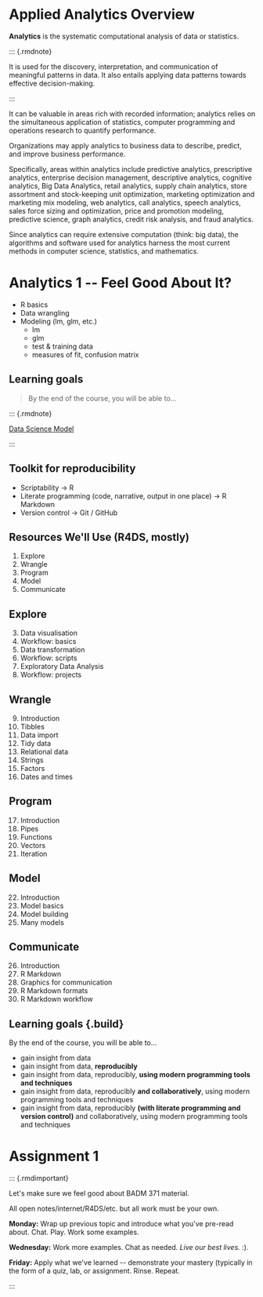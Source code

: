 # Applied Analytics Overview

**Analytics** is the systematic computational analysis of data or statistics.


::: {.rmdnote}

It is used for the discovery, interpretation, and communication of meaningful patterns in data. It also entails applying data patterns towards effective decision-making. 

:::

It can be valuable in areas rich with recorded information; analytics relies on the simultaneous application of statistics, computer programming and operations research to quantify performance.

Organizations may apply analytics to business data to describe, predict, and improve business performance. 

Specifically, areas within analytics include predictive analytics, prescriptive analytics, enterprise decision management, descriptive analytics, cognitive analytics, Big Data Analytics, retail analytics, supply chain analytics, store assortment and stock-keeping unit optimization, marketing optimization and marketing mix modeling, web analytics, call analytics, speech analytics, sales force sizing and optimization, price and promotion modeling, predictive science, graph analytics, credit risk analysis, and fraud analytics. 

Since analytics can require extensive computation (think: big data), the algorithms and software used for analytics harness the most current methods in computer science, statistics, and mathematics.

# Analytics 1 -- Feel Good About It?

- R basics
- Data wrangling
- Modeling (lm, glm, etc.)
    + lm
    + glm
    + test & training data
    + measures of fit, confusion matrix
    

## Learning goals

> By the end of the course, you will be able to...

::: {.rmdnote}

[Data Science Model](https://d33wubrfki0l68.cloudfront.net/571b056757d68e6df81a3e3853f54d3c76ad6efc/32d37/diagrams/data-science.png)

:::

## Toolkit for reproducibility 

- Scriptability →  R
- Literate programming (code, narrative, output in one place) →  R Markdown
- Version control →  Git / GitHub

## Resources We'll Use (R4DS, mostly)

1)	Explore
2)	Wrangle
3)	Program
4)	Model
5)	Communicate

## Explore

3) Data visualisation
4) Workflow: basics
5) Data transformation
6) Workflow: scripts
7) Exploratory Data Analysis
8) Workflow: projects


## Wrangle

9) Introduction
10) Tibbles
11) Data import
12) Tidy data
13) Relational data
14) Strings
15) Factors
16) Dates and times

##	Program

17) Introduction
18) Pipes
19) Functions
20) Vectors
21) Iteration

##	Model

22) Introduction
23) Model basics
24) Model building
25) Many models

##	Communicate

26) Introduction
27) R Markdown
28) Graphics for communication
29) R Markdown formats
30) R Markdown workflow

## Learning goals {.build}

By the end of the course, you will be able to...

- gain insight from data
- gain insight from data, **reproducibly**
- gain insight from data, reproducibly, **using modern programming tools and techniques**
- gain insight from data, reproducibly **and collaboratively**, using modern programming tools and techniques
- gain insight from data, reproducibly **(with literate programming and version control)** and collaboratively, using modern programming tools and techniques

# Assignment 1

::: {.rmdimportant}

Let's make sure we feel good about BADM 371 material.  

All open notes/internet/R4DS/etc. but all work must be your own.

**Monday:** Wrap up previous topic and introduce what you've pre-read about.  Chat.  Play.  Work some examples.

**Wednesday:**  Work more examples.  Chat as needed.  _Live our best lives._  :).  

**Friday:** Apply what we've learned -- demonstrate your mastery (typically in the form of a quiz, lab, or assignment.  Rinse.  Repeat.

:::
